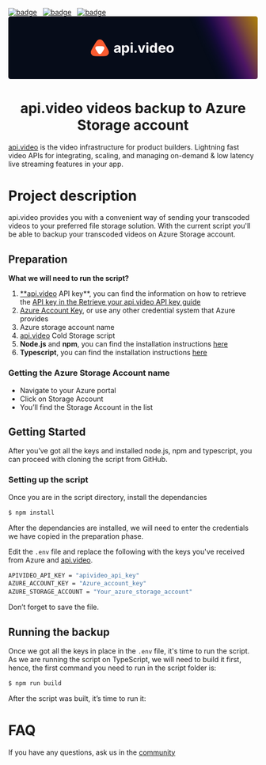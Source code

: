 [![badge](https://img.shields.io/twitter/follow/api_video?style=social)](https://twitter.com/intent/follow?screen_name=api_video)
&nbsp; [![badge](https://img.shields.io/github/stars/apivideo/api.video-android-live-stream?style=social)](https://github.com/apivideo/api.video-android-live-stream)
&nbsp; [![badge](https://img.shields.io/discourse/topics?server=https%3A%2F%2Fcommunity.api.video)](https://community.api.video)
![](https://github.com/apivideo/.github/blob/main/assets/apivideo_banner.png)
<h1 align="center">api.video videos backup to Azure Storage account</h1>

[api.video](https://api.video) is the video infrastructure for product builders. Lightning fast
video APIs for integrating, scaling, and managing on-demand & low latency live streaming features in
your app.

# Project description

api.video provides you with a convenient way of sending your transcoded videos to your preferred file storage solution. With the current script you'll be able to backup your transcoded videos on Azure Storage account.

## Preparation

**What we will need to run the script?**

1. [**api.video](http://api.video) API key**, you can find the information on how to retrieve the [API key in the Retrieve your api.video API key guide](https://docs.api.video/reference/authentication-guide#retrieve-your-apivideo-api-key)
2. [Azure Account Key](https://learn.microsoft.com/en-us/azure/storage/common/storage-account-keys-manage?tabs=azure-portal), or use any other credential system that Azure provides
3. Azure storage account name
4. [api.video](http://api.video) Cold Storage script
5. **Node.js** and **npm**, you can find the installation instructions [here](https://docs.npmjs.com/downloading-and-installing-node-js-and-npm)
6. **Typescript**, you can find the installation instructions [here](https://www.npmjs.com/package/typescript)

### Getting the Azure Storage Account name

- Navigate to your Azure portal
- Click on Storage Account  
- You’ll find the Storage Account in the list
  
    

## Getting Started

After you’ve got all the keys and installed node.js, npm and typescript, you can proceed with cloning the script from GitHub.

### Setting up the script

Once you are in the script directory, install the dependancies

```bash
$ npm install
```

After the dependancies are installed, we will need to enter the credentials we have copied in the preparation phase.

Edit the `.env` file and replace the following with the keys you've received from Azure and [api.video](http://api.video/). 

```bash
APIVIDEO_API_KEY = "apivideo_api_key"
AZURE_ACCOUNT_KEY = "Azure_account_key"
AZURE_STORAGE_ACCOUNT = "Your_azure_storage_account"
```

Don’t forget to save the file. 

## Running the backup

Once we got all the keys in place in the `.env` file, it's time to run the script. As we are running the script on TypeScript, we will need to build it first, hence, the first command you need to run in the script folder is:

```bash
$ npm run build
```

After the script was built, it’s time to run it:

# FAQ

If you have any questions, ask us in the [community](https://community.api.video)
